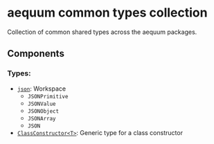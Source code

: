 aequum common types collection
==============================

Collection of common shared types across the aequum packages.

Components
----------

### Types:

- [`json`](https://github.com/fbuccioni/aequum/blob/main/packages/types/JSON.type.ts): Workspace
    - `JSONPrimitive`
    - `JSONValue`
    - `JSONObject`
    - `JSONArray`
    - `JSON`
- [`ClassConstructor<T>`](https://github.com/fbuccioni/aequum/blob/main/packages/types/class-constructor.type.ts): Generic type for a class constructor
